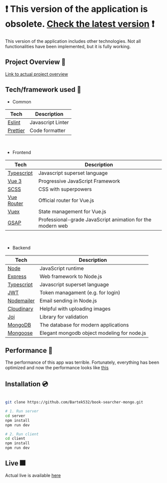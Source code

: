 <h1>
   ❗ This version of the application is obsolete. <a href="https://github.com/Bartek532/book-searcher">Check the latest version</a> ❗
</h1>
<p>
    This version of the application includes other technologies. Not all functionalities have been implemented, but it is fully working.
</p>

## Project Overview 🎨

[Link to actual project overview](https://github.com/Bartek532/book-searcher#project-overview-)

## Tech/framework used 🧰

- Common

| Tech                             | Description       |
| -------------------------------- | ----------------- |
| [Eslint](https://eslint.org/)    | Javascript Linter |
| [Prettier](https://prettier.io/) | Code formatter    |

<br />

- Frontend

| Tech                                          | Description                                                |
| --------------------------------------------- | ---------------------------------------------------------- |
| [Typescript](https://www.typescriptlang.org/) | Javascript superset language                               |
| [Vue 3](https://vuejs.org)                    | Progressive JavaScript Framework                           |
| [SCSS](https://sass-lang.com)                 | CSS with superpowers                                       |
| [Vue Router](https://router.vuejs.org)        | Official router for Vue.js                                 |
| [Vuex](vuex.vuejs.org)                        | State management for Vue.js                                |
| [GSAP](https://greensock.com/gsap)            | Professional-grade JavaScript animation for the modern web |

<br />

- Backend

| Tech                                          | Description                                 |
| --------------------------------------------- | ------------------------------------------- |
| [Node](https://nodejs.org/en/)                | JavaScript runtime                          |
| [Express](https://expressjs.com)              | Web framework to Node.js                    |
| [Typescript](https://www.typescriptlang.org/) | Javascript superset language                |
| [JWT](https://jwt.io)                         | Token managament (e.g. for login)           |
| [Nodemailer](https://nodemailer.com/)         | Email sending in Node.js                    |
| [Cloudinary](https://cloudinary.com)          | Helpful with uploading images               |
| [Joi](https://joi.dev/api)                    | Library for validation                      |
| [MongoDB](https://www.mongodb.com)            | The database for modern applications        |
| [Mongoose](https://mongoosejs.com)            | Elegant mongodb object modeling for node.js |

## Performance 💨

The performance of this app was terrible. Fortunately, everything has been optimized and now the performance looks like [this](https://github.com/Bartek532/book-searcher#performance)

## Installation 💿

```bash

git clone https://github.com/Bartek532/book-searcher-mongo.git

# 1. Run server
cd server
npm install
npm run dev

# 2. Run client
cd client
npm install
npm run dev

```

## Live 🎆

Actual live is available [here](https://github.com/Bartek532/book-searcher#live)
